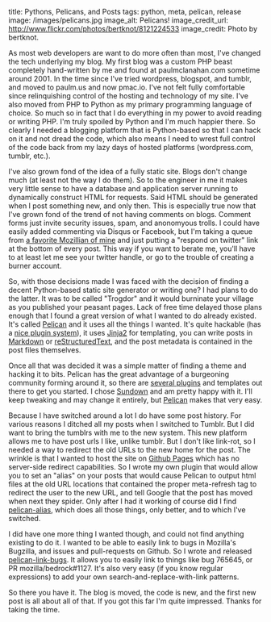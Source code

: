title: Pythons, Pelicans, and Posts
tags: python, meta, pelican, release
image: /images/pelicans.jpg
image_alt: Pelicans!
image_credit_url: http://www.flickr.com/photos/bertknot/8121224533
image_credit: Photo by bertknot.

As most web developers are want to do more often than most,
I've changed the tech underlying my blog. My first blog was
a custom PHP beast completely hand-written by me and found at
paulmclanahan.com sometime around 2001. In the time since
I've tried wordpress, blogspot, and tumblr, and moved to
paulm.us and now pmac.io. I've not felt fully
comfortable since relinquishing control of the hosting
and technology of my site. I've also moved from PHP to Python as my
primary programming language of choice. So much so in fact
that I do everything in my power to avoid reading
or writing PHP. I'm truly spoiled by Python and I'm much
happier there. So clearly I needed a blogging platform that is
Python-based so that I can hack on it and not dread
the code, which also means I need to wrest full control of the code
back from my lazy days of hosted platforms (wordpress.com, tumblr, etc.).

I've also grown fond of the idea of a fully static site.
Blogs don't change much (at least not the way I do them). So to the
engineer in me it makes very little sense to have a database and application
server running to dynamically construct HTML for requests. Said HTML should
be generated when I post something new, and only then. This is especially
true now that I've grown fond of the trend of not having comments on
blogs. Comment forms just invite security issues, spam, and anonomyous trolls.
I could have easily added commenting via Disqus or Facebook, but I'm
taking a queue from [a favorite Mozillian of mine](http://blog.seanmartell.com)
and just putting a "respond on twitter" link at the bottom of every post.
This way if you want to berate me, you'll have to at least let me see
your twitter handle, or go to the trouble of creating a burner account.

So, with those decisions made I was faced with the decision of finding a
decent Python-based static site generator or writing one? I had plans to
do the latter. It was to be called
"Trogdor" and it would burninate your village as you published your peasant pages. Lack
of free time delayed those plans enough that I found a great version of what
I wanted to do already existed. It's called [Pelican][] and it uses all the
things I wanted. It's quite hackable (has a [nice plugin system][plugins]), it uses
[Jinja2][] for templating, you can write posts in [Markdown][] or [reStructuredText][],
and the post metadata is contained in the post files themselves.

[Pelican]: http://getpelican.com/
[plugins]: http://docs.getpelican.com/en/latest/plugins.html
[Jinja2]: http://jinja.pocoo.org/
[Markdown]: http://daringfireball.net/projects/markdown/
[reStructuredText]: http://docutils.sourceforge.net/rst.html

Once all that was decided it was a simple matter of finding a theme and hacking
it to bits. Pelican has the great advantage of a burgeoning community forming
around it, so there are [several plugins](https://crate.io/?has_releases=on&q=pelican) and templates out there to get you started.
I chose [Sundown][] and am pretty happy with it. I'll keep tweaking and may change
it entirely, but [Pelican][] makes that very easy.

Because I have switched around a lot I do have some post history. For various reasons
I ditched all my posts when I switched to Tumblr. But I did want to bring the tumblrs
with me to the new system. This new platform allows me to have post urls I like, unlike tumblr.
But I don't like link-rot, so I needed a way to redirect the old URLs to the new home
for the post. The wrinkle is that I wanted to host the site on [Github Pages][] which
has no server-side redirect capabilities. So I wrote my own plugin that would allow
you to set an "alias" on your posts that would cause Pelican to output html files at
the old URL locations that contained the proper meta-refresh tag to redirect the user
to the new URL, and tell Google that the post has moved when next they spider. Only
after I had it working of course did I find [pelican-alias][], which does all those
things, only better, and to which I've switched.

[Sundown]: https://github.com/keningle/pelican-sundown
[Github Pages]: http://pages.github.com/
[pelican-alias]: https://github.com/Nitron/pelican-alias
[pelican-link-bugs]: https://github.com/pmclanahan/pelican-link-bugs

I did have one more thing I wanted though, and could not find anything existing to do it.
I wanted to be able to easily link to bugs in Mozilla's Bugzilla, and issues and pull-requests on
Github. So I wrote and released [pelican-link-bugs][]. It allows you to easily link to
things like bug 765645, or PR mozilla/bedrock#1127. It's also very easy (if you know
regular expressions) to add your own search-and-replace-with-link patterns.

So there you have it. The blog is moved, the code is new, and the first new post is
all about all of that. If you got this far I'm quite impressed. Thanks for taking the time.

